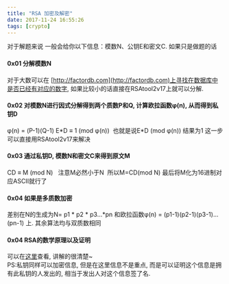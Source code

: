 ```yaml
---
title: "RSA 加密及解密"
date: 2017-11-24 16:55:26
tags: [crypto]
---
```


对于解题来说 一般会给你以下信息：模数N、公钥E和密文C. 如果只是做题的话

<!-- more -->

#### 0x01 分解模数N

对于大数可以在 [http://factordb.com](http://factordb.com)上寻找在数据库中是否已经有对应的数字, 如果比较小的话直接在RSAtool2v17上就可以分解.

#### 0x02 对模数N进行因式分解得到两个质数P和Q, 计算欧拉函数φ(n), 从而得到私钥D

φ(n) = (P-1)(Q-1) E\*D ≡ 1 (mod φ(n))  也就是说E\*D (mod φ(n)) 结果为1 这一步可以直接用RSAtool2v17来解决

#### 0x03 通过私钥D, 模数N和密文C来得到原文M

CD ≡ M (mod N)   注意M必然小于N  所以M=CD(mod N) 最后将M化为16进制对应ASCII就行了

#### 0x04 如果是多质数加密

差别在N的生成为N= p1 * p2 * p3...*pn 和欧拉函数φ(n) = (p1-1)(p2-1)(p3-1)...(pn-1) 上. 其余算法均与双质数相同

#### 0x04 RSA的数学原理以及证明

可以在[这里](http://www.ruanyifeng.com/blog/2013/06/rsa_algorithm_part_one.html)查看, 讲解的很清楚~  
PS:私钥同样可以加密信息, 但是在这里信息不是重点, 而是可以证明这个信息是拥有此私钥的人发出的, 相当于发出人对这个信息签了名.